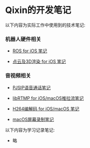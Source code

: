 # Qixin的开发笔记

以下内容为实际工作中使用到的技术笔记:

### 机器人硬件相关

- [ROS for iOS 笔记](https://github.com/qixin1106/DevelopmentNotes/blob/master/ROS/README.md)

- [点云及3D渲染 for iOS 笔记](https://github.com/qixin1106/DevelopmentNotes/blob/master/点云3D渲染/README.md)

### 音视频相关

- [PJSIP语音通话笔记](https://github.com/qixin1106/DevelopmentNotes/blob/master/PJSIP语音电话/README.md)

- [libRTMP for iOS/macOS推拉流笔记](https://github.com/qixin1106/DevelopmentNotes/blob/master/librtmp推拉流/README.md)

- [H264编解码 for iOS/macOS 笔记](https://github.com/qixin1106/DevelopmentNotes/blob/master/VideoToolbox编解码/README.md)

- [macOS屏幕录制笔记](https://github.com/qixin1106/DevelopmentNotes/blob/master/macOS屏幕录制/README.md)

以下内容为学习记录笔记:

- 略
